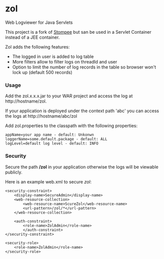 # zol
Web Logviewer for Java Servlets

This project is a fork of [Stompee](https://github.com/phillip-kruger/stompee) but san be 
used in a Servlet Container instead of a JEE container.

Zol adds the following features:

* The logged in user is added to log table 
* More filters allow to filter logs on threadId and user
* Option to limit the number of log records in the table so browser won't lock up (default 500 records)    

 ### Usage
 
Add the zol.x.x.x.jar to your WAR project and access the log at http://hostname/zol.

If your application is deployed under the context path 'abc' you can access the logs at http://hostname/abc/zol

Add zol.properties to the classpath with the following properties:

```
appName=your app name - default: Unkonwn
loggerName=some.default.package - default: ALL 
logLevel=default log level - default: INFO
```

### Security
Secure the path **/zol** in your application otherwise the logs will be viewable publicly.

Here is an example web.xml to secure *zol*:
```
<security-constraint>
    <display-name>SecureAdmin</display-name>
    <web-resource-collection>
        <web-resource-name>ScureZol</web-resource-name>
        <url-pattern>/zol/*</url-pattern>
    </web-resource-collection>
        
    <auth-constraint>
        <role-name>ZolAdmin</role-name>
        </auth-constraint>
</security-constraint>

<security-role>
    <role-name>ZolAdmin</role-name>
</security-role>
```
